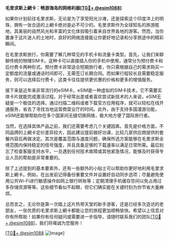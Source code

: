 **毛里求斯上網卡：畅游海岛的网络利器[[TG💪+ @esim1088](https://t.me/s/esim1088)]**

如果你计划前往毛里求斯，无论是为了享受阳光沙滩，还是探索这个印度洋上的明珠，拥有一张合适的上網卡绝对是必不可少的。毛里求斯作为全球知名的旅游胜地，其美丽的自然风光和丰富的文化体验吸引着来自世界各地的游客。然而，当你置身于这片迷人的土地时，良好的网络连接能让你更好地记录和分享旅途中的精彩瞬间。

在毛里求斯旅行，你需要了解几种常见的手机卡和流量卡类型。首先，让我们来聊聊传统的物理SIM卡。这种卡可以直接插入你的手机中使用，通常分为预付费卡和后付费卡两种形式。预付费卡非常适合短期旅行者，你只需根据自己的需求购买一定额度的流量或通话时间即可，无需签订长期合同。而如果行程较长且需要稳定服务，则可以选择后付费卡，这类卡往往提供更优惠的价格和更多的增值服务。

接下来是近年来非常流行的eSIM卡。eSIM是一种虚拟的SIM卡技术，它不需要实体卡片就能完成激活过程。对于经常出差或者喜欢尝试新技术的人来说，eSIM无疑是一个极佳的选择。通过扫描二维码或者下载官方应用程序，就可以轻松在线开通服务，省去了寻找当地运营商营业厅的时间。此外，由于支持多国漫游功能，eSIM还能够帮助你在多个国家间无缝切换网络，极大地方便了国际旅行者。

当然，在选择具体产品之前，我们还需要考虑几个关键因素。首先是价格方面，不同品牌的上網卡定价差异较大，因此建议提前做好功课，比较几家供应商提供的套餐内容后再做决定。其次是覆盖范围与速度问题，确保所选方案能够在毛里求斯全境范围内保持稳定的信号强度，并且具备足够的下载速率以满足日常所需。最后别忘了检查客服支持水平，一旦遇到任何技术故障或其他紧急情况，能够及时获得专业人员的帮助是非常重要的。

除了上述提到的基本要素外，还有一些额外的小贴士可以帮助你更好地利用毛里求斯上網卡。例如，在出发前记得备份重要文件并设置好自动同步选项；尽量避免使用公共Wi-Fi进行敏感操作如网上银行转账等；定期清理手机缓存空间以免占用过多存储资源等等。这些细节看似不起眼，但它们确实能在关键时刻为你节省大量麻烦。

总而言之，无论你是第一次踏上这片热带天堂的新手游客，还是已经多次造访的老朋友，一张优质的毛里求斯上網卡都能让您的旅程更加顺畅愉快。希望以上信息对你有所帮助！如果你有任何疑问或需要进一步指导，请随时联系我们的团队[[TG💪+ @esim1088](https://t.me/s/esim1088)]，我们将竭诚为您服务！

[[TG💪+ @esim1088](https://t.me/s/esim1088) ![Image](https://i.postimg.cc/4NQfJmqS/Snipaste-2025-05-13-00-14-12.png)]